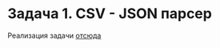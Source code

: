 # Задача 1. CSV - JSON парсер
Реализация задачи [отсюда](https://github.com/netology-code/jd-homeworks/tree/master/special_files/task1)
